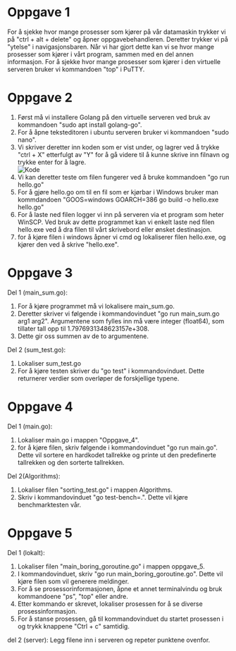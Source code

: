 # Oppgave 1
For å sjekke hvor mange prosesser som kjører på vår datamaskin trykker vi på "ctrl + alt + delete" og åpner oppgavebehandleren. Deretter trykker vi på "ytelse" i navigasjonsbaren. Når vi har gjort dette kan vi se hvor mange prosesser som kjører i vårt program, sammen med en del annen informasjon. For å sjekke hvor mange prosesser som kjører i den virtuelle serveren bruker vi kommandoen "top" i PuTTY.

# Oppgave 2
1. Først må vi installere Golang på den virtuelle serveren ved bruk av kommandoen "sudo apt install golang-go".
2. For å åpne teksteditoren i ubuntu serveren bruker vi kommandoen "sudo nano".
3. Vi skriver deretter inn koden som er vist under, og lagrer ved å trykke "ctrl + X" etterfulgt av "Y" for å gå videre til å kunne skrive inn filnavn og trykke enter for å lagre.
<br>![Kode](http://i.imgur.com/C6cL7xr.png)
4. Vi kan deretter teste om filen fungerer ved å bruke kommandoen "go run hello.go"
5. For å gjøre hello.go om til en fil som er kjørbar i Windows bruker man kommdandoen "GOOS=windows GOARCH=386 go build -o hello.exe hello.go"
6. For å laste ned filen logger vi inn på serveren via et program som heter WinSCP. Ved bruk av dette programmet kan vi enkelt laste ned filen hello.exe ved å dra filen til vårt skrivebord eller ønsket destinasjon.
7. for å kjøre filen i windows åpner vi cmd og lokaliserer filen hello.exe, og kjører den ved å skrive "hello.exe".

# Oppgave 3
Del 1 (main_sum.go):
1. For å kjøre programmet må vi lokalisere main_sum.go.
2. Deretter skriver vi følgende i kommandovinduet "go run main_sum.go arg1 arg2". Argumentene som fylles inn må være integer (float64), som tillater tall opp til 1.7976931348623157e+308. 
3. Dette gir oss summen av de to argumentene. 

Del 2 (sum_test.go):
1. Lokaliser sum_test.go
2. For å kjøre testen skriver du "go test" i kommandovinduet. Dette returnerer verdier som overløper de forskjellige typene. 

# Oppgave 4
Del 1 (main.go):
1. Lokaliser main.go i mappen "Oppgave_4".
2. for å kjøre filen, skriv følgende i kommandovinduet "go run main.go". Dette vil sortere en hardkodet tallrekke og printe ut den predefinerte tallrekken og den sorterte tallrekken. 

Del 2(Algorithms):
1. Lokaliser filen "sorting_test.go" i mappen Algorithms.
2. Skriv i kommandovinduet "go test-bench=.". Dette vil kjøre benchmarktesten vår.

# Oppgave 5
Del 1 (lokalt):
1. Lokaliser filen "main_boring_goroutine.go" i mappen oppgave_5. 
2. I kommandovinduet, skriv "go run main_boring_goroutine.go". Dette vil kjøre filen som vil generere meldinger. 
3. For å se prosessorinformasjonen, åpne et annet terminalvindu og bruk kommandoene "ps", "top" eller andre. 
4. Etter kommando er skrevet, lokaliser prosessen for å se diverse prosessinformasjon. 
5. For å stanse prosessen, gå til kommandovinduet du startet prosessen i og trykk knappene "Ctrl + c" samtidig. 

del 2 (server): 
Legg filene inn i serveren og repeter punktene ovenfor. 
